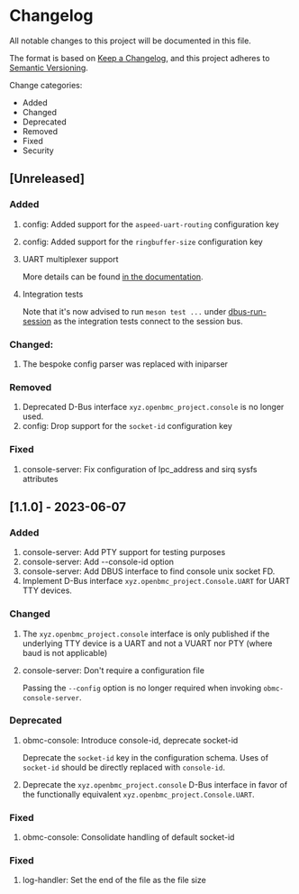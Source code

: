 # Changelog

All notable changes to this project will be documented in this file.

The format is based on [Keep a Changelog](https://keepachangelog.com/en/1.0.0/),
and this project adheres to
[Semantic Versioning](https://semver.org/spec/v2.0.0.html).

Change categories:

- Added
- Changed
- Deprecated
- Removed
- Fixed
- Security

## [Unreleased]

### Added

1. config: Added support for the `aspeed-uart-routing` configuration key
2. config: Added support for the `ringbuffer-size` configuration key
3. UART multiplexer support

   More details can be found [in the documentation](docs/mux-support.md).

4. Integration tests

   Note that it's now advised to run `meson test ...` under [dbus-run-session][]
   as the integration tests connect to the session bus.

[dbus-run-session]:
  https://manpages.debian.org/bookworm/dbus-daemon/dbus-run-session.1.en.html

### Changed:

1. The bespoke config parser was replaced with iniparser

### Removed

1. Deprecated D-Bus interface `xyz.openbmc_project.console` is no longer used.
2. config: Drop support for the `socket-id` configuration key

### Fixed

1. console-server: Fix configuration of lpc_address and sirq sysfs attributes

## [1.1.0] - 2023-06-07

### Added

1. console-server: Add PTY support for testing purposes
2. console-server: Add --console-id option
3. console-server: Add DBUS interface to find console unix socket FD.
4. Implement D-Bus interface `xyz.openbmc_project.Console.UART` for UART TTY
   devices.

### Changed

1. The `xyz.openbmc_project.console` interface is only published if the
   underlying TTY device is a UART and not a VUART nor PTY (where baud is not
   applicable)

2. console-server: Don't require a configuration file

   Passing the `--config` option is no longer required when invoking
   `obmc-console-server`.

### Deprecated

1. obmc-console: Introduce console-id, deprecate socket-id

   Deprecate the `socket-id` key in the configuration schema. Uses of
   `socket-id` should be directly replaced with `console-id`.

2. Deprecate the `xyz.openbmc_project.console` D-Bus interface in favor of the
   functionally equivalent `xyz.openbmc_project.Console.UART`.

### Fixed

1. obmc-console: Consolidate handling of default socket-id

### Fixed

1. log-handler: Set the end of the file as the file size
